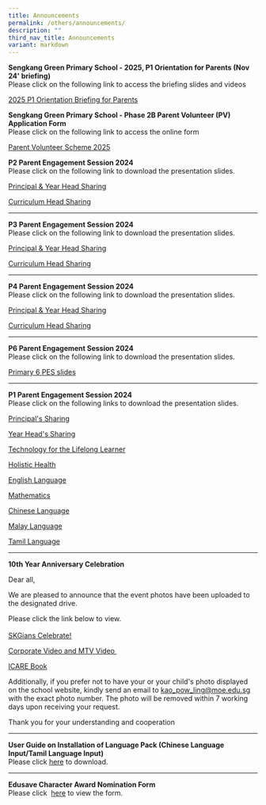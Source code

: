 ```yaml
---
title: Announcements
permalink: /others/announcements/
description: ""
third_nav_title: Announcements
variant: markdown
---
```

<p></p>
<p><strong>Sengkang Green Primary School - 2025, P1 Orientation for Parents (Nov 24' briefing)<br></strong>Please click on the following link to access the briefing slides and videos<br>
</p><p><a href="https://drive.google.com/drive/folders/1pEyVRPJPnPFnwGjisfdvgzNq17X9nWcG?usp=sharing" rel="noopener noreferrer nofollow" target="_blank">2025 P1 Orientation Briefing for Parents</a>
</p><p></p>
<p><strong>Sengkang Green Primary School -   Phase 2B Parent Volunteer (PV) Application Form<br></strong>Please click on
the following link to access the online form<br>
</p><p><a href="https://form.gov.sg/66e2524e7674675e1a7b667a" rel="noopener noreferrer nofollow" target="_blank">Parent Volunteer Scheme 2025</a>
</p><p></p>
<p><strong>P2 Parent Engagement Session 2024<br></strong>Please click on
the following link to download the presentation slides.</p>
<p><a href="/files/2024_PES/2024_P2_PES_Principal.pdf" rel="noopener noreferrer nofollow" target="_blank">Principal &amp; Year Head Sharing</a>
</p>
<p><a href="/files/2024_PES/p2_pes_2024_acad_heads_sharing.pdf" rel="noopener noreferrer nofollow" target="_blank">Curriculum Head Sharing</a>
</p>
<hr>
<p></p>
<p><strong>P3 Parent Engagement Session 2024<br></strong>Please click on
the following link to download the presentation slides.</p>
<p><a href="/files/2024_PES/2024_P3_PES_Principal.pdf" rel="noopener noreferrer nofollow" target="_blank">Principal &amp; Year Head Sharing</a>
</p>
<p><a href="/files/2024_PES/P3_PES_2024_Acad_Heads_Sharing.pdf" rel="noopener noreferrer nofollow" target="_blank">Curriculum Head Sharing</a>
</p>
<hr>
<p></p>
<p><strong>P4 Parent Engagement Session 2024<br></strong>Please click on
the following link to download the presentation slides.</p>
<p><a href="/files/2024_PES/2024_P4_PES_Principal.pdf" rel="noopener noreferrer nofollow" target="_blank">Principal &amp; Year Head Sharing</a>
</p>
<p><a href="/files/2024_PES/P4_PES_2024_Acad_Heads_Sharing.pdf" rel="noopener noreferrer nofollow" target="_blank">Curriculum Head Sharing</a>
</p>
<hr>
<p><strong>P6 Parent Engagement Session 2024<br></strong>Please click on
the following link to download the presentation slides.</p>
<p><a href="/files/Primary_6_PES.pdf" rel="noopener noreferrer nofollow" target="_blank">Primary 6 PES slides</a>
</p>
<hr>
<p><strong>P1 Parent Engagement Session 2024<br></strong>Please click on the following
links to download the presentation slides.</p>
<p><a href="/files/Principal_Sharing.pdf" rel="noopener noreferrer nofollow" target="_blank">Principal's Sharing</a>
</p>
<p><a href="/files/Year_Head_Sharing.pdf" rel="noopener noreferrer nofollow" target="_blank">Year Head's Sharing</a>
</p>
<p><a href="/files/Technology_for_Learning.pdf" rel="noopener noreferrer nofollow" target="_blank">Technology for the Lifelong Learner</a>
</p>
<p><a href="/files/Holistic_Health.pdf" rel="noopener noreferrer nofollow" target="_blank">Holistic Health</a>
</p>
<p><a href="/files/English_Language.pdf" rel="noopener noreferrer nofollow" target="_blank">English Language</a>
</p>
<p><a href="/files/Mathematics_2024.pdf" rel="noopener noreferrer nofollow" target="_blank">Mathematics</a>
</p>
<p><a href="/files/Chinese_Language.pdf" rel="noopener noreferrer nofollow" target="_blank">Chinese Language</a>
</p>
<p><a href="/files/Malay_Language.pdf" rel="noopener noreferrer nofollow" target="_blank">Malay Language</a>
</p>
<p><a href="/files/Tamil_Language.pdf" rel="noopener noreferrer nofollow" target="_blank">Tamil Language</a>
</p>
<hr>

<p><strong>10th Year Anniversary Celebration</strong>
</p>
<p>Dear all,</p>
<p>We are pleased to announce that the event photos have been uploaded to
the designated drive.&nbsp;</p>
<p>Please click the link below to view.
<br>
<br><a href="https://drive.google.com/drive/folders/1s2eae6oBfmkk-Y4OBZM-vFcOTuWjbXOH?usp=sharing" rel="noopener" target="_blank">SKGians Celebrate!</a>
</p>
<p><a href="/others/announcements/10thyearanniversarycelebration/" rel="noopener noreferrer nofollow" target="_blank">Corporate Video and MTV Video&nbsp;</a>
</p>
<p><a href="https://drive.google.com/drive/folders/1--zrSWJ7DkQG_FIZfQXhHaGRM0Sp7tLz" rel="noopener" target="_blank">ICARE Book</a>
</p>
<p>Additionally, if you prefer not to have your or your child's photo displayed
on the school website, kindly send an email to <a href="mailto:kao_pow_ling@moe.edu.sg" rel="noopener noreferrer nofollow" target="">kao_pow_ling@moe.edu.sg</a> with the
exact photo number. The photo will be removed within 7 working days upon
receiving your request.</p>
<p>Thank you for your understanding and cooperation</p>
<hr>
<p><strong>User Guide on Installation of Language Pack (Chinese Language Input/Tamil Language Input)<br></strong>Please
click&nbsp;<a href="/files/User%20Guide%20to%20install%20language%20in%20Win%2010.pdf" rel="noopener" target="_blank">here</a>&nbsp;to
download.</p>
<hr>
<p><strong>Edusave Character Award Nomination Form<br></strong>Please click&nbsp;
<a href="/files/ECHA%20NOMINATION%20FORM%202020.pdf" rel="noopener" target="_blank">here</a>&nbsp;to view the form.<strong><br></strong>
</p>